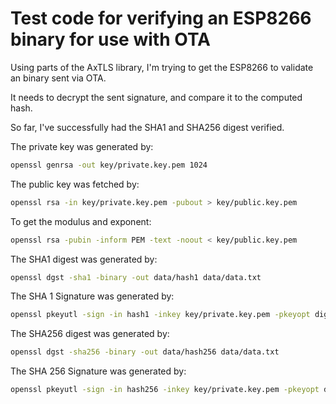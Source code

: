 # Test code for verifying an ESP8266 binary for use with OTA

Using parts of the AxTLS library, I'm trying to get the ESP8266 to validate an binary sent via OTA.

It needs to decrypt the sent signature, and compare it to the computed hash.

So far, I've successfully had the SHA1 and SHA256 digest verified.

The private key was generated by:
```bash
openssl genrsa -out key/private.key.pem 1024 
```

The public key was fetched by:
```bash
openssl rsa -in key/private.key.pem -pubout > key/public.key.pem
```

To get the modulus and exponent:
```bash
openssl rsa -pubin -inform PEM -text -noout < key/public.key.pem
```

The SHA1 digest was generated by:

```bash
openssl dgst -sha1 -binary -out data/hash1 data/data.txt
```

The SHA 1 Signature was generated by:
```bash
openssl pkeyutl -sign -in hash1 -inkey key/private.key.pem -pkeyopt digest:sha1 -out data/sig1
```

The SHA256 digest was generated by:

```bash
openssl dgst -sha256 -binary -out data/hash256 data/data.txt
```

The SHA 256 Signature was generated by:
```bash
openssl pkeyutl -sign -in hash256 -inkey key/private.key.pem -pkeyopt digest:sha256 -out data/sig256
```


